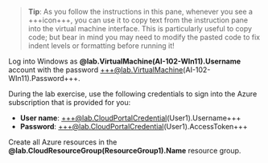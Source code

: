 > **Tip**: As you follow the instructions in this pane, whenever you see a +++icon+++, you can use it to copy text from the instruction pane into the virtual machine interface. This is particularly useful to copy code; but bear in mind you may need to modify the pasted code to fix indent levels or formatting before running it!

Log into Windows as **@lab.VirtualMachine(AI-102-WIn11).Username** account with the password +++@lab.VirtualMachine(AI-102-WIn11).Password+++.

During the lab exercise, use the following credentials to sign into the Azure subscription that is provided for you:

- **User name**: +++@lab.CloudPortalCredential(User1).Username+++
- **Password**: +++@lab.CloudPortalCredential(User1).AccessToken+++

Create all Azure resources in the **@lab.CloudResourceGroup(ResourceGroup1).Name** resource group.
